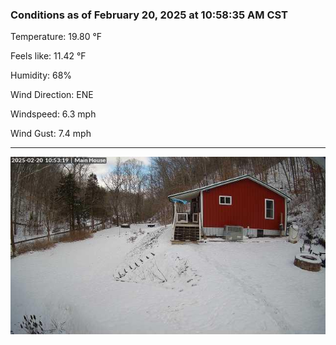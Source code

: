 ### Conditions as of February 20, 2025 at 10:58:35 AM CST 

Temperature: 19.80 &deg;F

Feels like: 11.42 &deg;F

Humidity: 68%

Wind Direction: ENE

Windspeed: 6.3 mph

Wind Gust: 7.4 mph

---

<img src="./images/latest.jpeg"/>

